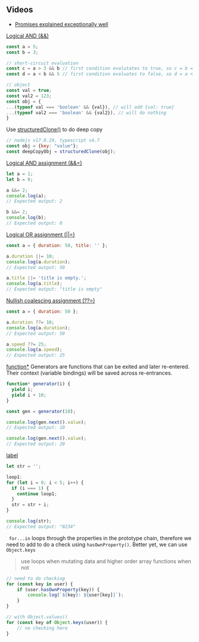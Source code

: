 ## Videos
- [Promises explained exceptionally well](https://www.youtube.com/watch?v=bAlczbDUXx8&ab_channel=StevieJay)

[Logical AND (&&)](https://developer.mozilla.org/en-US/docs/Web/JavaScript/Reference/Operators/Logical_AND)
```js
const a = 5;
const b = 3;

// short-circuit evaluation
const c = a > 3 && b // first condition evalutates to true, so c = b = 3;
const d = a < b && 5 // first condition evaluates to false, so d = a < b = false;

// object
const val = true;
const val2 = 123;
const obj = {
...(typeof val === 'boolean' && {val}), // will add {val: true}
...(typeof val2 === 'boolean' && {val2}), // will do nothing
}
```

Use [structuredClone()](https://developer.mozilla.org/en-US/docs/Web/API/structuredClone) to do deep copy
```js
// nodejs v17.0.29, typescript v4.7
const obj = {key: "value"};
const deepCopyObj = structuredClone(obj);
```

[Logical AND assignment (&&=)](https://developer.mozilla.org/en-US/docs/Web/JavaScript/Reference/Operators/Logical_AND_assignment)
```js
let a = 1;
let b = 0;

a &&= 2;
console.log(a);
// Expected output: 2

b &&= 2;
console.log(b);
// Expected output: 0
```

[Logical OR assignment (||=)](https://developer.mozilla.org/en-US/docs/Web/JavaScript/Reference/Operators/Logical_OR_assignment)
```js
const a = { duration: 50, title: '' };

a.duration ||= 10;
console.log(a.duration);
// Expected output: 50

a.title ||= 'title is empty.';
console.log(a.title);
// Expected output: "title is empty"
```

[Nullish coalescing assignment (??=)](https://developer.mozilla.org/en-US/docs/Web/JavaScript/Reference/Operators/Nullish_coalescing_assignment)
```js
const a = { duration: 50 };

a.duration ??= 10;
console.log(a.duration);
// Expected output: 50

a.speed ??= 25;
console.log(a.speed);
// Expected output: 25
```

[function*](https://developer.mozilla.org/en-US/docs/Web/JavaScript/Reference/Statements/function*)
Generators are functions that can be exited and later re-entered. Their context (variable bindings) will be saved across re-entrances.
```js
function* generator(i) {
  yield i;
  yield i + 10;
}

const gen = generator(10);

console.log(gen.next().value);
// Expected output: 10

console.log(gen.next().value);
// Expected output: 20
```

[label](https://developer.mozilla.org/en-US/docs/Web/JavaScript/Reference/Statements/label)
```js
let str = '';

loop1:
for (let i = 0; i < 5; i++) {
  if (i === 1) {
    continue loop1;
  }
  str = str + i;
}

console.log(str);
// Expected output: "0234"
```

` for...in` loops through the properties in the prototype chain, therefore we need to add to do a check using `hasOwnProperty()`. Better yet, we can use `Object.keys`
>use loops when mutating data and higher order array functions when not
```js
// need to do checking
for (const key in user) {
	if (user.hasOwnProperty(key)) {
		console.log(`${key}: ${user[key]}`);
	} 
}

// with Object.values()
for (const key of Object.keys(user)) {
	// no checking here
}
```



